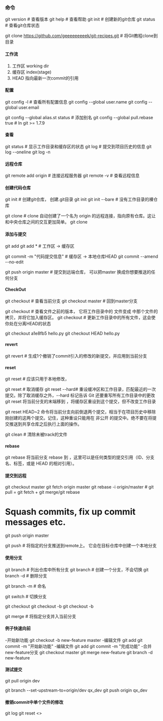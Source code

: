 ### 命令

git version         # 查看版本
git help            # 查看帮助
git init            # 创建新的git仓库
git status          # 查看git仓库状态

git clone https://github.com/geeeeeeeeek/git-recipes.git    # 将Git教程clone到目录


#### 工作流
1. 工作区 working dir
2. 缓存区 index(stage)
3. HEAD  指向最新一次commit的引用

#### 配置

git config -l       # 查看所有配置信息
git config --global user.name <name>
git config --global user.email <email>

git config --global alias.st status # 添加别名
git config --global pull.rebase true              # In git >= 1.7.9

#### 查看
git status          # 显示工作目录和缓存区的状态
git log             # 提交到项目历史的信息
git log --oneline
git log -n <limit>

#### 远程仓库
git remote add origin <server>  # 连接远程服务器
git remote -v                   # 查看远程信息

#### 创建代码仓库
git init        # 创建git仓库， 创建.git目录
git init <directory>
git init --bare <directory>     # 没有工作目录的裸仓库

git clone <repo>    # clone 自动创建了一个名为 origin 的远程连接，指向原有仓库。这让和中央仓库之间的交互更加简单。
git clone <repo> <directory>

#### 添加与提交
git add <filename>
git add *                       # 工作区 -> 缓存区

git commit -m "代码提交信息"      # 缓存区 -> 本地仓库HEAD 
git commit --amend --no-edit

git push origin master          # 提交到远端仓库， 可以把master 换成你想要推送的任何分支


#### CheckOut
git checkout                    # 查看当前分支
git checkout master             # 回到master分支

git checkout <commit> <file>    # 查看文件之前的版本， 它将工作目录中的 <file> 文件变成 <commit> 中那个文件的拷贝，并将它加入缓存区。
git checkout <commit>           # 更新工作目录中的所有文件，这会使你处在分离HEAD的状态

git checkout a1e8fb5 hello.py
git checkout HEAD hello.py

#### revert
git revert <commit>             # 生成1个撤销了commit引入的修改的新提交，并应用到当前分支

#### reset
git reset # 应该只用于本地修改， 

git reset <file>    # 取消缓存
git reset --hard# 重设缓冲区和工作目录，匹配最近的一次提交。除了取消缓存之外，--hard 标记告诉 Git 还要重写所有工作目录中的更改
git reset <commit> 将当前分支的末端移到 <commit>，将缓存区重设到这个提交，但不改变工作目录

git reset HEAD~2 命令将当前分支向前倒退两个提交，相当于在项目历史中移除刚创建的这两个提交。记住，这种重设只能用在 非公开 的提交中。绝不要在将提交推送到共享仓库之后执行上面的操作。

git clean  # 清除未被track的文件


#### rebase
git rebase <base>
将当前分支 rebase 到 <base>，这里可以是任何类型的提交引用（ID、分支名、标签，或是 HEAD 的相对引用）。

#### 提交到远程
git checkout master
git fetch origin master
git rebase -i origin/master # git pull = git fetch + git merge/git rebase
# Squash commits, fix up commit messages etc.
git push origin master

git push <remote> <branch>  # 将指定的分支推送到remote上。 它会在目标仓库中创建一个本地分支


#### 使用分支
git branch          # 列出仓库中所有分支
git branch <branch> # 创建一个分支，不会切换
git branch -d <branch> # 删除分支

git branch -m <branch> # 命名

git switch          # 切换分支

git checkout <existing-branch>
git checkout -b <new-branch>
git checkout -b <new-branch> <existing-branch>


git merge <branch>  # 将指定分支并入当前分支


#### 例子快速向前
-开始新功能
git checkout -b new-feature master
-编辑文件
git add <file>
git commit -m "开始新功能"
-编辑文件
git add <file>
git commit -m "完成功能"
-合并new-feature分支
git checkout master
git merge new-feature
git branch -d new-feature


#### 测试提交
git pull origin dev

[//]: # (git fetch )

git branch --set-upstream-to=origin/dev qx_dev
git push origin qx_dev




#### 撤销commit中单个文件的修改
git log <filename>
git reset <>